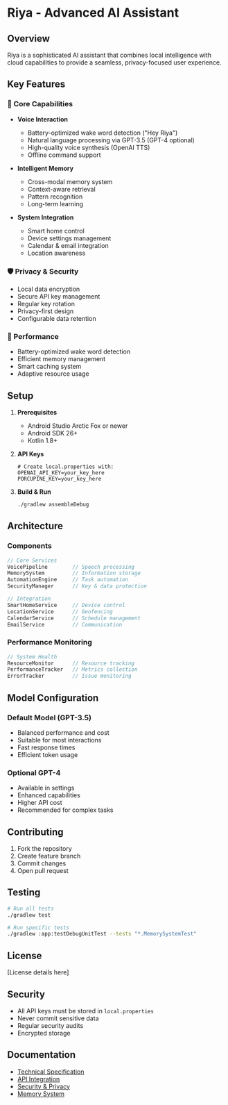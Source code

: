 # Riya - Advanced AI Assistant

## Overview

Riya is a sophisticated AI assistant that combines local intelligence with cloud capabilities to provide a seamless, privacy-focused user experience.

## Key Features

### 🎯 Core Capabilities

- **Voice Interaction**

  - Battery-optimized wake word detection ("Hey Riya")
  - Natural language processing via GPT-3.5 (GPT-4 optional)
  - High-quality voice synthesis (OpenAI TTS)
  - Offline command support

- **Intelligent Memory**

  - Cross-modal memory system
  - Context-aware retrieval
  - Pattern recognition
  - Long-term learning

- **System Integration**
  - Smart home control
  - Device settings management
  - Calendar & email integration
  - Location awareness

### 🛡️ Privacy & Security

- Local data encryption
- Secure API key management
- Regular key rotation
- Privacy-first design
- Configurable data retention

### 🔋 Performance

- Battery-optimized wake word detection
- Efficient memory management
- Smart caching system
- Adaptive resource usage

## Setup

1. **Prerequisites**

   - Android Studio Arctic Fox or newer
   - Android SDK 26+
   - Kotlin 1.8+

2. **API Keys**

   ```properties
   # Create local.properties with:
   OPENAI_API_KEY=your_key_here
   PORCUPINE_KEY=your_key_here
   ```

3. **Build & Run**
   ```bash
   ./gradlew assembleDebug
   ```

## Architecture

### Components

```kotlin
// Core Services
VoicePipeline        // Speech processing
MemorySystem         // Information storage
AutomationEngine     // Task automation
SecurityManager      // Key & data protection

// Integration
SmartHomeService     // Device control
LocationService      // Geofencing
CalendarService      // Schedule management
EmailService         // Communication
```

### Performance Monitoring

```kotlin
// System Health
ResourceMonitor      // Resource tracking
PerformanceTracker   // Metrics collection
ErrorTracker         // Issue monitoring
```

## Model Configuration

### Default Model (GPT-3.5)

- Balanced performance and cost
- Suitable for most interactions
- Fast response times
- Efficient token usage

### Optional GPT-4

- Available in settings
- Enhanced capabilities
- Higher API cost
- Recommended for complex tasks

## Contributing

1. Fork the repository
2. Create feature branch
3. Commit changes
4. Open pull request

## Testing

```bash
# Run all tests
./gradlew test

# Run specific tests
./gradlew :app:testDebugUnitTest --tests "*.MemorySystemTest"
```

## License

[License details here]

## Security

- All API keys must be stored in `local.properties`
- Never commit sensitive data
- Regular security audits
- Encrypted storage

## Documentation

- [Technical Specification](docs/TECHNICAL_SPEC.md)
- [API Integration](docs/API_INTEGRATION.md)
- [Security & Privacy](docs/SECURITY_PRIVACY.md)
- [Memory System](docs/MEMORY_SYSTEM.md)
